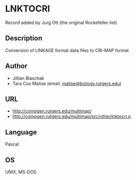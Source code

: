 # LNKTOCRI
Record added by Jurg Ott (the original Rockefeller list)

## Description
Conversion of LINKAGE format data files to CRI-MAP format

## Author
* Jillian Blaschak
* Tara Cox Matise (email: matise@biology.rutgers.edu)

## URL
* http://compgen.rutgers.edu/multimap/
* http://compgen.rutgers.edu/multimap/src/other/lnktocri.p

## Language
Pascal

## OS
UNIX, MS-DOS